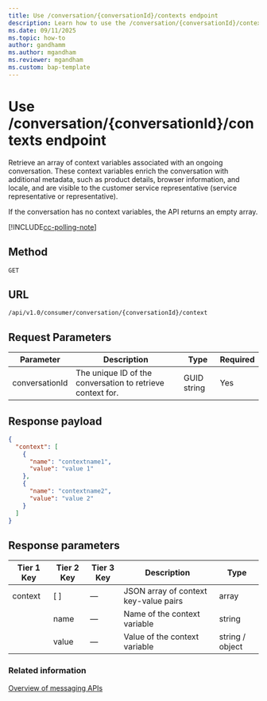 ```yaml
---
title: Use /conversation/{conversationId}/contexts endpoint
description: Learn how to use the /conversation/{conversationId}/contexts endpoint in Dynamics 365 Customer Service and Dynamics 365 Contact Center.
ms.date: 09/11/2025
ms.topic: how-to
author: gandhamm
ms.author: mgandham
ms.reviewer: mgandham
ms.custom: bap-template
---
```


# Use /conversation/{conversationId}/contexts endpoint

Retrieve an array of context variables associated with an ongoing conversation. These context variables enrich the conversation with additional metadata, such as product details, browser information, and locale, and are visible to the customer service representative (service representative or representative).

If the conversation has no context variables, the API returns an empty array.

[!INCLUDE[cc-polling-note](../../includes/cc-polling-note.md)]

## Method

`GET`

## URL

`/api/v1.0/consumer/conversation/{conversationId}/context`

## Request Parameters

| Parameter        | Description                                             | Type     | Required |
|------------------|---------------------------------------------------------|----------|----------|
| conversationId | The unique ID of the conversation to retrieve context for. | GUID string | Yes |

## Response payload

```json
{
  "context": [
    {
      "name": "contextname1",
      "value": "value 1"
    },
    {
      "name": "contextname2",
      "value": "value 2"
    }
  ]
}

```
## Response parameters

| Tier 1 Key | Tier 2 Key | Tier 3 Key | Description                           | Type                |
| ---------- | ---------- | ---------- | ------------------------------------- | ------------------- |
| context  | [ ]      | —          | JSON array of context key-value pairs | array             |
|            | name     | —          | Name of the context variable          | string            |
|            | value    | —          | Value of the context variable         | string / object |

### Related information 

[Overview of messaging APIs](../intro-messaging-apis.md)
